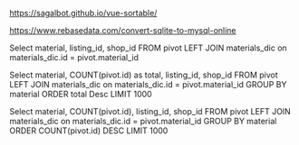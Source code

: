 https://sagalbot.github.io/vue-sortable/

https://www.rebasedata.com/convert-sqlite-to-mysql-online

Select material, listing_id, shop_id
FROM pivot
LEFT JOIN materials_dic on materials_dic.id = pivot.material_id

Select material, COUNT(pivot.id) as total, listing_id, shop_id
FROM pivot
LEFT JOIN materials_dic on materials_dic.id = pivot.material_id
GROUP BY material
ORDER total Desc
LIMIT 1000

Select material, COUNT(pivot.id), listing_id, shop_id
FROM pivot
LEFT JOIN materials_dic on materials_dic.id = pivot.material_id
GROUP BY material
ORDER COUNT(pivot.id) DESC
LIMIT 1000
